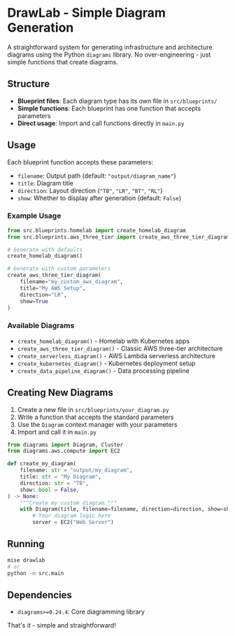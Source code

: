 # DrawLab - Simple Diagram Generation

A straightforward system for generating infrastructure and architecture diagrams using the Python `diagrams` library. No over-engineering - just simple functions that create diagrams.

## Structure

- **Blueprint files**: Each diagram type has its own file in `src/blueprints/`
- **Simple functions**: Each blueprint has one function that accepts parameters
- **Direct usage**: Import and call functions directly in `main.py`

## Usage

Each blueprint function accepts these parameters:
- `filename`: Output path (default: `"output/diagram_name"`)
- `title`: Diagram title
- `direction`: Layout direction (`"TB"`, `"LR"`, `"BT"`, `"RL"`)
- `show`: Whether to display after generation (default: `False`)

### Example Usage

```python
from src.blueprints.homelab import create_homelab_diagram
from src.blueprints.aws_three_tier import create_aws_three_tier_diagram

# Generate with defaults
create_homelab_diagram()

# Generate with custom parameters
create_aws_three_tier_diagram(
    filename="my_custom_aws_diagram",
    title="My AWS Setup",
    direction="LR",
    show=True
)
```

### Available Diagrams

- `create_homelab_diagram()` - Homelab with Kubernetes apps
- `create_aws_three_tier_diagram()` - Classic AWS three-tier architecture
- `create_serverless_diagram()` - AWS Lambda serverless architecture
- `create_kubernetes_diagram()` - Kubernetes deployment setup
- `create_data_pipeline_diagram()` - Data processing pipeline

## Creating New Diagrams

1. Create a new file in `src/blueprints/your_diagram.py`
2. Write a function that accepts the standard parameters
3. Use the `Diagram` context manager with your parameters
4. Import and call it in `main.py`

```python
from diagrams import Diagram, Cluster
from diagrams.aws.compute import EC2

def create_my_diagram(
    filename: str = "output/my_diagram",
    title: str = "My Diagram",
    direction: str = "TB",
    show: bool = False,
) -> None:
    """Create my custom diagram."""
    with Diagram(title, filename=filename, direction=direction, show=show):
        # Your diagram logic here
        server = EC2("Web Server")
```

## Running

```bash
mise drawlab
# or
python -m src.main
```

## Dependencies

- `diagrams>=0.24.4`: Core diagramming library

That's it - simple and straightforward!
